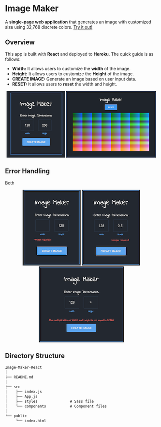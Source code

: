 # Image Maker
A **single-page web application** that generates an image with customized size using 32,768 discrete colors.  [Try it out!](https://image-maker-react.herokuapp.com/)
## Overview
This app is built with **React** and deployed to **Heroku**. The quick guide is as follows:  
* **Width:** It allows users to customize the **width** of the image.
* **Height:** It allows users to customize the **Height** of the image.
* **CREATE IMAGE:** Generate an image based on user input data.
* **RESET:** It allows users to **reset** the width and height.
<p align="center">
  <img src="./public/demo1.png">
  <img src="./public/demo2.png">
</p>

## Error Handling
Both
<p align="center">
  <img src="./public/demo3.png">
  <img src="./public/demo4.png">
  <img src="./public/demo5.png">
</p>

## Directory Structure

    Image-Maker-React
    │
    ├── README.md
    │
    ├── src              
    │    ├── index.js
    │    ├── App.js
    │    ├── styles               # Sass file          
    │    └── components           # Component files
    │           
    └── public
         └── index.html